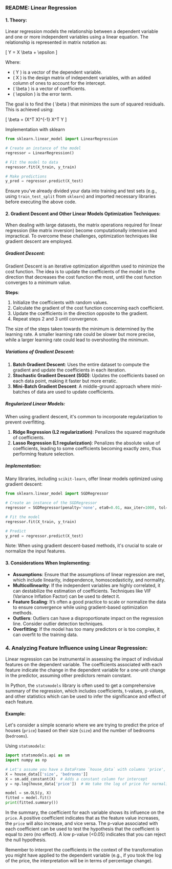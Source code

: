 ### README: Linear Regression

#### 1. Theory:
Linear regression models the relationship between a dependent variable and 
one or more independent variables using a linear equation. The 
relationship is represented in matrix notation as:

\[ Y = X \beta + \epsilon \]

Where:
- \( Y \) is a vector of the dependent variable.
- \( X \) is the design matrix of independent variables, with an added 
column of ones to account for the intercept.
- \( \beta \) is a vector of coefficients.
- \( \epsilon \) is the error term.

The goal is to find the \( \beta \) that minimizes the sum of squared 
residuals. This is achieved using:

\[ \beta = (X^T X)^{-1} X^T Y \]

Implementation with sklearn
```python
from sklearn.linear_model import LinearRegression

# Create an instance of the model
regressor = LinearRegression()

# Fit the model to data
regressor.fit(X_train, y_train)

# Make predictions
y_pred = regressor.predict(X_test)
```

Ensure you've already divided your data into training and test sets (e.g., 
using `train_test_split` from `sklearn`) and imported necessary libraries 
before executing the above code.

#### 2. Gradient Descent and Other Linear Models Optimization Techniques:

When dealing with large datasets, the matrix operations required for linear regression (like matrix inversion) become computationally intensive and impractical. To overcome these challenges, optimization techniques like gradient descent are employed.

##### Gradient Descent:

Gradient Descent is an iterative optimization algorithm used to minimize the cost function. The idea is to update the coefficients of the model in the direction that decreases the cost function the most, until the cost function converges to a minimum value.

**Steps**:
1. Initialize the coefficients with random values.
2. Calculate the gradient of the cost function concerning each coefficient.
3. Update the coefficients in the direction opposite to the gradient.
4. Repeat steps 2 and 3 until convergence.

The size of the steps taken towards the minimum is determined by the learning rate. A smaller learning rate could be slower but more precise, while a larger learning rate could lead to overshooting the minimum.

##### Variations of Gradient Descent:
1. **Batch Gradient Descent**: Uses the entire dataset to compute the gradient and update the coefficients in each iteration.
2. **Stochastic Gradient Descent (SGD)**: Updates the coefficients based on each data point, making it faster but more erratic.
3. **Mini-Batch Gradient Descent**: A middle-ground approach where mini-batches of data are used to update coefficients.

##### Regularized Linear Models:
When using gradient descent, it's common to incorporate regularization to prevent overfitting.

1. **Ridge Regression (L2 regularization)**: Penalizes the squared magnitude of coefficients.
2. **Lasso Regression (L1 regularization)**: Penalizes the absolute value of coefficients, leading to some coefficients becoming exactly zero, thus performing feature selection.

##### Implementation:

Many libraries, including `scikit-learn`, offer linear models optimized using gradient descent:

```python
from sklearn.linear_model import SGDRegressor

# Create an instance of the SGDRegressor
regressor = SGDRegressor(penalty='none', eta0=0.01, max_iter=1000, tol=1e-3)

# Fit the model
regressor.fit(X_train, y_train)

# Predict
y_pred = regressor.predict(X_test)
```

Note: When using gradient descent-based methods, it's crucial to scale or normalize the input features.

#### 3. Considerations When Implementing:
- **Assumptions**: Ensure that the assumptions of linear regression are 
met, which include linearity, independence, homoscedasticity, and 
normality.
- **Multicollinearity**: If the independent variables are highly 
correlated, it can destabilize the estimation of coefficients. Techniques 
like VIF (Variance Inflation Factor) can be used to detect it.
- **Feature Scaling**: It’s often a good practice to scale or normalize 
the data to ensure convergence while using gradient-based optimization 
methods.
- **Outliers**: Outliers can have a disproportionate impact on the 
regression line. Consider outlier detection techniques.
- **Overfitting**: If the model has too many predictors or is too complex, 
it can overfit to the training data.


### 4. Analyzing Feature Influence using Linear Regression:

Linear regression can be instrumental in assessing the impact of individual features on the dependent variable. The coefficients associated with each feature indicate the change in the dependent variable for a one-unit change in the predictor, assuming other predictors remain constant.

In Python, the `statsmodels` library is often used to get a comprehensive summary of the regression, which includes coefficients, t-values, p-values, and other statistics which can be used to infer the significance and effect of each feature.

#### Example:

Let's consider a simple scenario where we are trying to predict the price of houses (`price`) based on their size (`size`) and the number of bedrooms (`bedrooms`).

Using `statsmodels`:

```python
import statsmodels.api as sm
import numpy as np

# Let's assume you have a DataFrame `house_data` with columns 'price', 'size', and 'bedrooms'
X = house_data[['size', 'bedrooms']]
X = sm.add_constant(X)  # Adds a constant column for intercept
y = np.log(house_data['price'])  # We take the log of price for normalization

model = sm.OLS(y, X)
fitted = model.fit()
print(fitted.summary())
```

In the summary, the coefficient for each variable shows its influence on the `price`. A positive coefficient indicates that as the feature value increases, the `price` will also increase, and vice versa. The p-value associated with each coefficient can be used to test the hypothesis that the coefficient is equal to zero (no effect). A low p-value (<0.05) indicates that you can reject the null hypothesis.

Remember to interpret the coefficients in the context of the transformation you might have applied to the dependent variable (e.g., if you took the log of the price, the interpretation will be in terms of percentage change).
